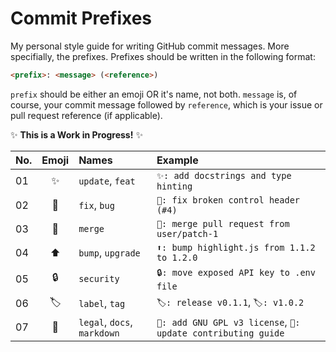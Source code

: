 # Commit Prefixes

My personal style guide for writing GitHub commit messages. More specifially, the prefixes. Prefixes should be written in the following format:

```html
<prefix>: <message> (<reference>)
```

`prefix` should be either an emoji OR it's name, not both. `message` is, of course, your commit message followed by `reference`, which is your issue or pull request reference (if applicable).

✨ **This is a Work in Progress!** ✨

|No. |Emoji |Names                       |Example                                                      |
|:---|:----:|:---------------------------|:------------------------------------------------------------|
|01  |✨    |`update`, `feat`            |`✨: add docstrings and type hinting`                        |
|02  |🔨    |`fix`, `bug`                |`🔨: fix broken control header (#4)`                         |
|️️03  |🔀    |`merge`                     |`🔀: merge pull request from user/patch-1`                   |
|04  |⬆️    |`bump`, `upgrade`           |`⬆️: bump highlight.js from 1.1.2 to 1.2.0`                  |
|05  |🔒    |`security`                  |`🔒: move exposed API key to .env file`                      |
|06  |🏷️    |`label`, `tag`              |`🏷️: release v0.1.1`, `🏷️: v1.0.2`                           |
|07  |📝    |`legal`, `docs`, `markdown` |`📝: add GNU GPL v3 license`, `📝: update contributing guide`|
